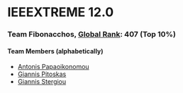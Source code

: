 # **IEEEXTREME 12.0**
### Team Fibonacchos, [Global Rank](https://ieeextreme.org/wp-content/uploads/2018/11/IEEEXtreme-12.0-Global-Ranking.pdf#page=19): 407 (Top 10%)
#### Team Members (alphabetically)
* [Antonis Papaoikonomou](https://github.com/antonypap)
* [Giannis Pitoskas](https://github.com/jpitoskas)
* [Giannis Stergiou](https://github.com/giannissterg)
